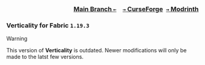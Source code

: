 ### <p align=right>[Main Branch `←`](https://github.com/KessokuTeaTime/Verticality)&emsp;[`→` CurseForge](https://www.curseforge.com/minecraft/mc-mods/verticality-hotbar)&ensp;[`→` Modrinth](https://modrinth.com/mod/verticality)</p>

### Verticality for Fabric `1.19.3`

> [!WARNING]
> This version of **Verticality** is outdated. Newer modifications will only be made to the latst few versions.
